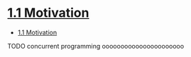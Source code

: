 # [1.1 Motivation](http://berb.github.io/diploma-thesis/original/011_motivation.html)

- [1.1 Motivation](#11-motivation)








TODO concurrent programming oooooooooooooooooooooo